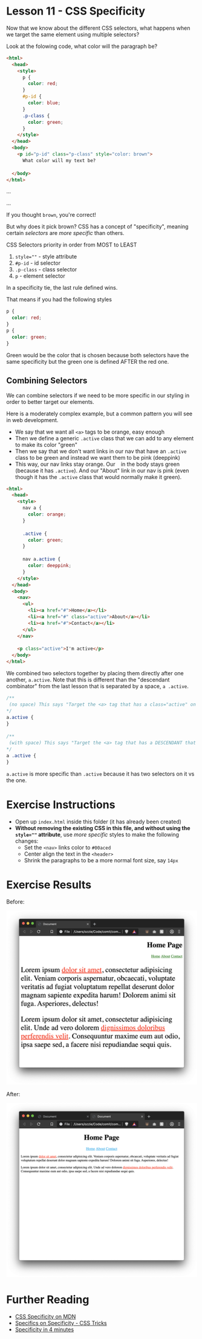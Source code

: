# Lesson 11 - CSS Specificity

Now that we know about the different CSS selectors, what happens when we target the same element using multiple selectors?

Look at the folowing code, what color will the paragraph be?

```html
<html>
  <head>
    <style>
      p {
        color: red;
      }
      #p-id {
        color: blue;
      }
      .p-class {
        color: green;
      }
    </style>
  </head>
  <body>
    <p id="p-id" class="p-class" style="color: brown">
      What color will my text be?
     
  </body>
</html>
```

...

...

If you thought `brown`, you're correct!

But why does it pick brown? CSS has a concept of "specificity", meaning certain _selectors_ are _more specific_ than others.

CSS Selectors priority in order from MOST to LEAST

1. `style=""` - style attribute
2. `#p-id` - id selector
3. `.p-class` - class selector
4. `p` - element selector

In a specificity tie, the last rule defined wins.

That means if you had the following styles

```css
p {
  color: red;
}
p {
  color: green;
}
```

Green would be the color that is chosen because both selectors have the same specificity but the green one is defined AFTER the red one.

## Combining Selectors

We can combine selectors if we need to be more specific in our styling in order to better target our elements.

Here is a moderately complex example, but a common pattern you will see in web development.

- We say that we want all `<a>` tags to be orange, easy enough
- Then we define a generic `.active` class that we can add to any element to make its color "green"
- Then we say that we don't want links in our nav that have an `.active` class to be green and instead we want them to be pink (deeppink)
- This way, our nav links stay orange. Our ` ` in the body stays green (because it has `.active`). And our "About" link in our nav is pink (even though it has the `.active` class that would normally make it green).

```html
<html>
  <head>
    <style>
      nav a {
        color: orange;
      }

      .active {
        color: green;
      }

      nav a.active {
        color: deeppink;
      }
    </style>
  </head>
  <body>
    <nav>
      <ul>
        <li><a href="#">Home</a></li>
        <li><a href="#" class="active">About</a></li>
        <li><a href="#">Contact</a></li>
      </ul>
    </nav>

    <p class="active">I'm active</p>
  </body>
</html>
```

We combined two selectors together by placing them directly after one another, `a.active`. Note that this is different than the "descendant combinator" from the last lesson that is separated by a space, `a .active`.

```css
/**
 (no space) This says "Target the <a> tag that has a class="active" on it
*/
a.active {
}

/**
 (with space) This says "Target the <a> tag that has a DESCENDANT that has class="active"
*/
a .active {
}
```

`a.active` is more specific than `.active` because it has two selectors on it vs the one.

# Exercise Instructions

- Open up `index.html` inside this folder (it has already been created)
- **Without removing the existing CSS in this file, and without using the `style=""` attribute**, use _more specific_ styles to make the following changes:
  - Set the `<nav>` links color to `#00aced`
  - Center align the text in the `<header>`
  - Shrink the paragraphs to be a more normal font size, say `14px`

# Exercise Results

Before:

![Before](before.png)

After:

![After](after.png)

# Further Reading

- [CSS Specificity on MDN](https://developer.mozilla.org/en-US/docs/Web/CSS/Specificity)
- [Specifics on Specificity - CSS Tricks](https://css-tricks.com/specifics-on-css-specificity/)
- [Specificity in 4 minutes](https://www.youtube.com/watch?v=In78mSOHmls)
